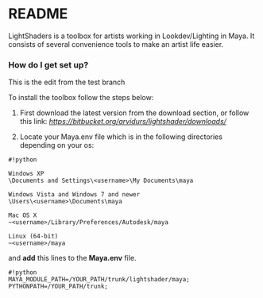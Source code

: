 # README #

LightShaders is a toolbox for artists working in Lookdev/Lighting in Maya. It consists of several convenience tools to make an artist life easier. 

### How do I get set up? ###

This is the edit from the test branch

To install the toolbox follow the steps below: 

1. First download the latest version from the download section, or follow this link:
*https://bitbucket.org/arvidurs/lightshader/downloads/*

2. Locate your Maya.env file which is in the following directories depending on your os:


```
#!python

Windows XP
\Documents and Settings\<username>\My Documents\maya

Windows Vista and Windows 7 and newer
\Users\<username>\Documents\maya

Mac OS X
~<username>/Library/Preferences/Autodesk/maya

Linux (64-bit)
~<username>/maya
```



and **add** this lines to the **Maya.env** file.


```
#!python
MAYA_MODULE_PATH=/YOUR_PATH/trunk/lightshader/maya;
PYTHONPATH=/YOUR_PATH/trunk;
```
